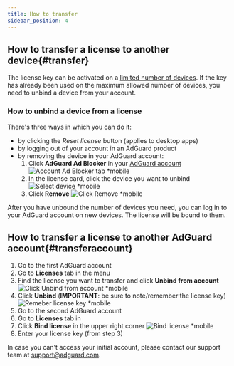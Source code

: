 ```yaml
---
title: How to transfer
sidebar_position: 4
---
```


## How to transfer a license to another device{#transfer}

The license key can be activated on a [limited number of devices](../what-is#devices). If the key has already been used on the maximum allowed number of devices, you need to unbind a device from your account. 

### How to unbind a device from a license

There's three ways in which you can do it:

  * by clicking the *Reset license* button (applies to desktop apps)
  * by logging out of your account in an AdGuard product
  * by removing the device in your AdGuard account:
     1. Click **AdGuard Ad Blocker** in your [AdGuard account](https://my.adguard.com/)
        ![Account Ad Blocker tab *mobile](https://cdn.adtidy.org/content/kb/ad_blocker/general/newaccount-unbind-device-0.png)
     2. In the license card, click the device you want to unbind
        ![Select device *mobile](https://cdn.adtidy.org/content/kb/ad_blocker/general/newaccount-unbind-device-1.png)
     3. Click **Remove**
        ![Click Remove *mobile](https://cdn.adtidy.org/content/kb/ad_blocker/general/newaccount-unbind-device-2.png) 


After you have unbound the number of devices you need, you can log in to your AdGuard account on new devices. The license will be bound to them.

## How to transfer a license to another AdGuard account{#transferaccount}

 1. Go to the first AdGuard account
 2. Go to **Licenses** tab in the menu
 3. Find the license you want to transfer and click **Unbind from account**
    ![Click Unbind from account *mobile](https://cdn.adtidy.org/content/kb/ad_blocker/general/newaccount-transfer-to-account.png)
 4. Click **Unbind** (**IMPORTANT**: be sure to note/remember the license key)
    ![Remeber license key *mobile](https://cdn.adtidy.org/content/kb/ad_blocker/general/newaccount-transfer-to-account-1.png)
 4. Go to the second AdGuard account
 5. Go to **Licenses** tab in
 6. Click **Bind license** in the upper right corner
    ![Bind license *mobile](https://cdn.adtidy.org/content/kb/ad_blocker/general/newaccount-transfer-to-account-2.png)
 7. Enter your license key (from step 3)

In case you can't access your initial account, please contact our support team at support@adguard.com.
